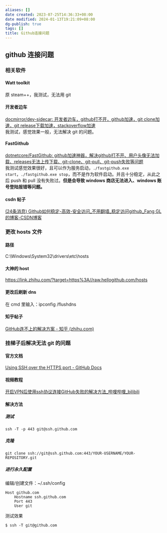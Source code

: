 ```yaml
---
aliases: []
date created: 2023-07-25T14:36:33+08:00
date modified: 2024-01-13T19:21:09+08:00
dg-publish: true
tags: []
title: Github连接问题
---
```


## github 连接问题
### 相关软件
#### Watt toolkit
原 steam++，我测试，无法用 git
#### 开发者边车
[docmirror/dev-sidecar: 开发者边车，github打不开，github加速，git clone加速，git release下载加速，stackoverflow加速](https://github.com/docmirror/dev-sidecar)  
我测试，感觉效果一般，无法解决 git 的问题。
#### FastGithub
[dotnetcore/FastGithub: github加速神器，解决github打不开、用户头像无法加载、releases无法上传下载、git-clone、git-pull、git-push失败等问题](https://github.com/dotnetcore/FastGithub)  
我测试感觉效果很好，且可以作为服务启动，`./fastgithub.exe start`，`./fastgithub.exe stop`，而不是作为软件启动。并且十分稳定，从此之后 push 和 pull 没有失败过。**但是会导致 windows 商店无法进入、windows 账号登陆报错等问题。**
#### csdn 帖子
[(24条消息) Github如何稳定-高效-安全访问_不用翻墙_稳定访问github_Fang GL的博客-CSDN博客](https://blog.csdn.net/m0_58022371/article/details/126558905#3_31)
### 更改 hosts 文件
#### 路径
C:\Windows\System32\drivers\etc\hosts
#### 大神的 host
<https://link.zhihu.com/?target=https%3A//raw.hellogithub.com/hosts>
#### 更改后刷新 dns
在 cmd 里输入：ipconfig /flushdns
#### 知乎帖子
[GitHub连不上的解决方案 - 知乎 (zhihu.com)](https://zhuanlan.zhihu.com/p/486712912)
### 挂梯子后解决无法 git 的问题
#### 官方文档
[Using SSH over the HTTPS port - GitHub Docs](https://docs.github.com/en/authentication/troubleshooting-ssh/using-ssh-over-the-https-port)
#### 视频教程
[开启VPN后使用ssh协议连接GitHub失败的解决方法\_哔哩哔哩\_bilibili](https://www.bilibili.com/video/BV1gk4y1M7KZ/?spm_id_from=333.337.search-card.all.click&vd_source=20cb3e7c6ad3d64f0eb2d763ff005080)
#### 解决方法
##### 测试
```shell
ssh -T -p 443 git@ssh.github.com
```
##### 克隆
```
git clone ssh://git@ssh.github.com:443/YOUR-USERNAME/YOUR-REPOSITORY.git
```
##### 进行永久配置
编辑/创建文件：~/.ssh/config
```
Host github.com
    Hostname ssh.github.com
    Port 443
    User git
```
测试效果
```shell
$ ssh -T git@github.com
```